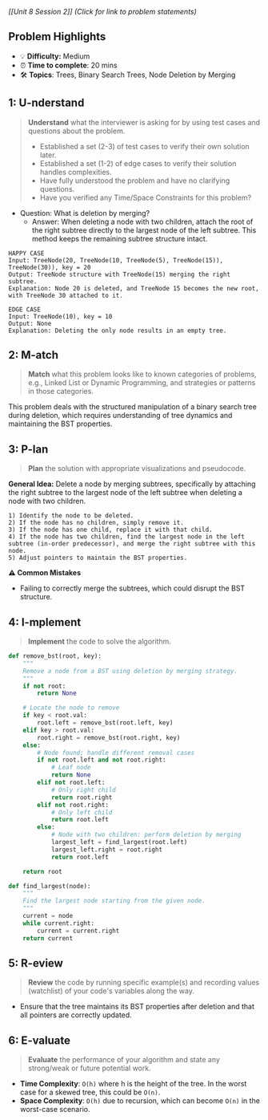 *[[Unit 8 Session 2]] (Click for link to problem statements)*

## Problem Highlights

* 💡 **Difficulty:** Medium
* ⏰ **Time to complete**: 20 mins
* 🛠️ **Topics**: Trees, Binary Search Trees, Node Deletion by Merging
    
## 1: U-nderstand

> **Understand** what the interviewer is asking for by using test cases and questions about the problem.
> - Established a set (2-3) of test cases to verify their own solution later.
> - Established a set (1-2) of edge cases to verify their solution handles complexities.
> - Have fully understood the problem and have no clarifying questions.
> - Have you verified any Time/Space Constraints for this problem?

- Question: What is deletion by merging?
    - Answer: When deleting a node with two children, attach the root of the right subtree directly to the largest node of the left subtree. This method keeps the remaining subtree structure intact.

```
HAPPY CASE
Input: TreeNode(20, TreeNode(10, TreeNode(5), TreeNode(15)), TreeNode(30)), key = 20
Output: TreeNode structure with TreeNode(15) merging the right subtree.
Explanation: Node 20 is deleted, and TreeNode 15 becomes the new root, with TreeNode 30 attached to it.

EDGE CASE
Input: TreeNode(10), key = 10
Output: None
Explanation: Deleting the only node results in an empty tree.
```

## 2: M-atch

> **Match** what this problem looks like to known categories of problems, e.g., Linked List or Dynamic Programming, and strategies or patterns in those categories.

This problem deals with the structured manipulation of a binary search tree during deletion, which requires understanding of tree dynamics and maintaining the BST properties.

## 3: P-lan

> **Plan** the solution with appropriate visualizations and pseudocode.

**General Idea:** Delete a node by merging subtrees, specifically by attaching the right subtree to the largest node of the left subtree when deleting a node with two children.

```
1) Identify the node to be deleted.
2) If the node has no children, simply remove it.
3) If the node has one child, replace it with that child.
4) If the node has two children, find the largest node in the left subtree (in-order predecessor), and merge the right subtree with this node.
5) Adjust pointers to maintain the BST properties.
```

**⚠️ Common Mistakes**

- Failing to correctly merge the subtrees, which could disrupt the BST structure.

## 4: I-mplement

> **Implement** the code to solve the algorithm.

```python
def remove_bst(root, key):
    """
    Remove a node from a BST using deletion by merging strategy.
    """
    if not root:
        return None

    # Locate the node to remove
    if key < root.val:
        root.left = remove_bst(root.left, key)
    elif key > root.val:
        root.right = remove_bst(root.right, key)
    else:
        # Node found; handle different removal cases
        if not root.left and not root.right:
            # Leaf node
            return None
        elif not root.left:
            # Only right child
            return root.right
        elif not root.right:
            # Only left child
            return root.left
        else:
            # Node with two children: perform deletion by merging
            largest_left = find_largest(root.left)
            largest_left.right = root.right
            return root.left

    return root

def find_largest(node):
    """
    Find the largest node starting from the given node.
    """
    current = node
    while current.right:
        current = current.right
    return current
```
   
## 5: R-eview

> **Review** the code by running specific example(s) and recording values (watchlist) of your code's variables along the way.

- Ensure that the tree maintains its BST properties after deletion and that all pointers are correctly updated.

## 6: E-valuate

> **Evaluate** the performance of your algorithm and state any strong/weak or future potential work.

* **Time Complexity**: `O(h)` where h is the height of the tree. In the worst case for a skewed tree, this could be `O(n)`.
* **Space Complexity**: `O(h)` due to recursion, which can become `O(n)` in the worst-case scenario.
